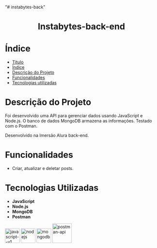 "# instabytes-back" 
<h1 align="center"> Instabytes-back-end </h1>

# Índice 

* [Título](#Título)
* [Índice](#índice)
* [Descrição do Projeto](#descrição-do-projeto)
* [Funcionalidades](#Funcionalidades)
* [Tecnologias utilizadas](#tecnologias-utilizadas)

# Descrição do Projeto

Foi desenvolvido uma API para gerenciar dados usando JavaScript e Node.js. O banco de dados MongoDB armazena as informações. Testado com o Postman.

Desenvolvido na Imersão Alura back-end.

# Funcionalidades
* Criar, atualizar e deletar posts.
 
# Tecnologias Utilizadas 
* **JavaScript**
* **Node.js**
* **MongoDB**
* **Postman**


<img width="48" height="48" src="https://img.icons8.com/color/48/javascript--v1.png" alt="javascript--v1"/> <img width="48" height="48" src="https://img.icons8.com/color/48/nodejs.png" alt="nodejs"/> <img width="48" height="48" src="https://img.icons8.com/color/48/mongodb.png" alt="mongodb"/> <img width="64" height="64" src="https://img.icons8.com/dusk/64/postman-api.png" alt="postman-api"/> 

